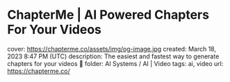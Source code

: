 # ChapterMe | AI Powered Chapters For Your Videos

cover: https://chapterme.co/assets/img/og-image.jpg
created: March 18, 2023 8:47 PM (UTC)
description: The easiest and fastest way to generate chapters for your videos 🚀
folder: AI Systems / AI | Video
tags: ai, video
url: https://chapterme.co/